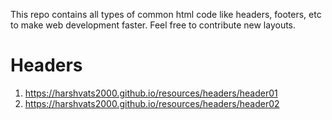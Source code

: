This repo contains all types of common html code like headers, footers, etc to make web development faster.
Feel free to contribute new layouts.

# Headers

1. https://harshvats2000.github.io/resources/headers/header01
2. https://harshvats2000.github.io/resources/headers/header02
